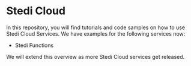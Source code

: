 # Stedi Cloud

In this repository, you will find tutorials and code samples on how to use Stedi Cloud Services. We have examples for the following services now:

- Stedi Functions

We will extend this overview as more Stedi Cloud services get released.

